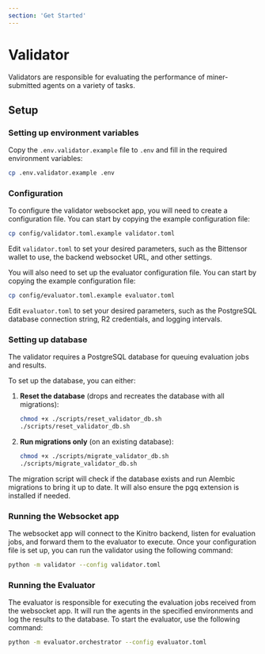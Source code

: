 ```yaml
---
section: 'Get Started'
---
```


# Validator

Validators are responsible for evaluating the performance of miner-submitted agents on a variety of tasks.

## Setup

### Setting up environment variables
Copy the `.env.validator.example` file to `.env` and fill in the required environment variables:
```bash
cp .env.validator.example .env
```

### Configuration
To configure the validator websocket app, you will need to create a configuration file. You can start by copying the example configuration file:

```bash
cp config/validator.toml.example validator.toml
```
Edit `validator.toml` to set your desired parameters, such as the Bittensor wallet to use, the backend websocket URL, and other settings.

You will also need to set up the evaluator configuration file. You can start by copying the example configuration file:

```bash
cp config/evaluator.toml.example evaluator.toml
```
Edit `evaluator.toml` to set your desired parameters, such as the PostgreSQL database connection string, R2 credentials, and logging intervals.

### Setting up database
The validator requires a PostgreSQL database for queuing evaluation jobs and results.

To set up the database, you can either:

1. **Reset the database** (drops and recreates the database with all migrations):
   ```bash
   chmod +x ./scripts/reset_validator_db.sh
   ./scripts/reset_validator_db.sh
   ```

2. **Run migrations only** (on an existing database):
   ```bash
   chmod +x ./scripts/migrate_validator_db.sh
   ./scripts/migrate_validator_db.sh
   ```

The migration script will check if the database exists and run Alembic migrations to bring it up to date. It will also ensure the pgq extension is installed if needed.

### Running the Websocket app
The websocket app will connect to the Kinitro backend, listen for evaluation jobs, and forward them to the evaluator to execute.
Once your configuration file is set up, you can run the validator using the following command:
```bash
python -m validator --config validator.toml
```

### Running the Evaluator
The evaluator is responsible for executing the evaluation jobs received from the websocket app. It will run the agents in the specified environments and log the results to the database.
To start the evaluator, use the following command:
```bash
python -m evaluator.orchestrator --config evaluator.toml
```
